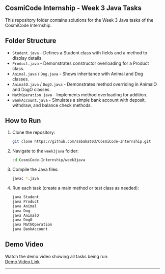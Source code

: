 ## CosmiCode Internship - Week 3 Java Tasks

This repository folder contains solutions for the Week 3 Java tasks of the CosmiCode Internship.

## Folder Structure

- `Student.java` - Defines a Student class with fields and a method to display details.
- `Product.java` - Demonstrates constructor overloading for a Product class.
- `Animal.java` / `Dog.java` - Shows inheritance with Animal and Dog classes.
- `AnimalO.java` / `DogO.java` - Demonstrates method overriding in AnimalO and DogO classes.
- `MathOperation.java` - Implements method overloading for addition.
- `BankAccount.java` - Simulates a simple bank account with deposit, withdraw, and balance check methods.

## How to Run

1. Clone the repository:
    ```sh
    git clone https://github.com/sabahat03/CosmiCode-Internship.git
    ```
2. Navigate to the `week3java` folder:
    ```sh
    cd CosmiCode-Internship/week3java
    ```
3. Compile the Java files:
    ```sh
    javac *.java
    ```
4. Run each task (create a main method or test class as needed):
    ```sh
    java Student
    java Product
    java Animal
    java Dog
    java AnimalO
    java DogO
    java MathOperation
    java BankAccount
    ```

## Demo Video

Watch the demo video showing all tasks being run:  
[Demo Video Link](<your-demo-video-link-here>)

---